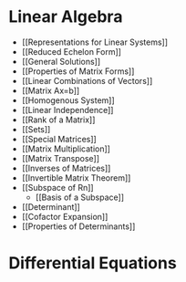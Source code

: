 # Linear Algebra

- [[Representations for Linear Systems]]
- [[Reduced Echelon Form]]
- [[General Solutions]]
- [[Properties of Matrix Forms]]
- [[Linear Combinations of Vectors]]
- [[Matrix Ax=b]]
- [[Homogenous System]]
- [[Linear Independence]]
- [[Rank of a Matrix]]
- [[Sets]]
- [[Special Matrices]]
- [[Matrix Multiplication]]
- [[Matrix Transpose]]
- [[Inverses of Matrices]]
- [[Invertible Matrix Theorem]]
- [[Subspace of Rn]]
	- [[Basis of a Subspace]]
- [[Determinant]]
- [[Cofactor Expansion]]
- [[Properties of Determinants]]

# Differential Equations


